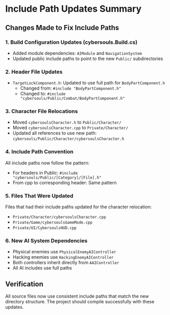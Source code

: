 # Include Path Updates Summary

## Changes Made to Fix Include Paths

### 1. Build Configuration Updates (cybersouls.Build.cs)
- Added module dependencies: `AIModule` and `NavigationSystem`
- Updated public include paths to point to the new `Public/` subdirectories

### 2. Header File Updates
- `TargetLockComponent.h`: Updated to use full path for `BodyPartComponent.h`
  - Changed from: `#include "BodyPartComponent.h"`
  - Changed to: `#include "cybersouls/Public/Combat/BodyPartComponent.h"`

### 3. Character File Relocations
- Moved `cybersoulsCharacter.h` to `Public/Character/`
- Moved `cybersoulsCharacter.cpp` to `Private/Character/`
- Updated all references to use new path: `cybersouls/Public/Character/cybersoulsCharacter.h`

### 4. Include Path Convention
All include paths now follow the pattern:
- For headers in Public: `#include "cybersouls/Public/[Category]/[File].h"`
- From cpp to corresponding header: Same pattern

### 5. Files That Were Updated
Files that had their include paths updated for the character relocation:
- `Private/Character/cybersoulsCharacter.cpp`
- `Private/Game/cybersoulsGameMode.cpp`
- `Private/UI/CybersoulsHUD.cpp`

### 6. New AI System Dependencies
- Physical enemies use `PhysicalEnemyAIController`
- Hacking enemies use `HackingEnemyAIController`
- Both controllers inherit directly from `AAIController`
- All AI includes use full paths

## Verification
All source files now use consistent include paths that match the new directory structure. The project should compile successfully with these updates.